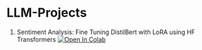 # LLM-Projects

1. Sentiment Analysis: Fine Tuning DistilBert with LoRA using HF Transformers [![Open In Colab](https://colab.research.google.com/assets/colab-badge.svg)](https://colab.research.google.com/github/AashiDutt/LLM-Projects/blob/main/Sentiment_Analysis_FineTuning_LLMs_with_LoRA_HF_Transformers.ipynb)
